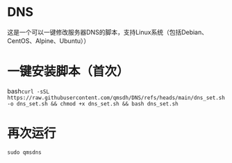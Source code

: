 # DNS
这是一个可以一键修改服务器DNS的脚本，支持Linux系统（包括Debian、CentOS、Alpine、Ubuntu））

# 一键安装脚本（首次）
bash```curl -sSL https://raw.githubusercontent.com/qmsdh/DNS/refs/heads/main/dns_set.sh -o dns_set.sh && chmod +x dns_set.sh && bash dns_set.sh```

# 再次运行
```sudo qmsdns```
